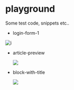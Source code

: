 ﻿# playground

Some test code, snippets etc..

+ login-form-1
  
![i](https://github.com/ynagay-js/playground/assets/172784588/19bec806-8d2c-46f4-a893-6f942540d80a)
  
+ article-preview

  ![](https://github.com/ynagay-js/playground/assets/172784588/9d34ae3a-189d-469a-8012-a20e47252d33)

+ block-with-title
  
  ![](https://github.com/ynagay-js/playground/assets/172784588/5b5eea0f-e93b-4835-a675-b73479a049a5)
